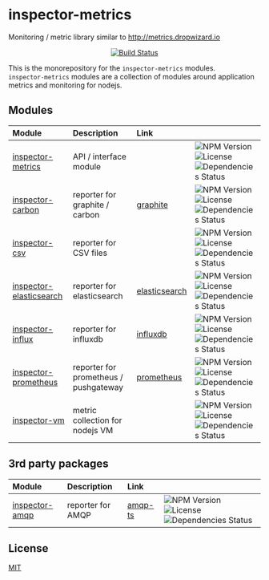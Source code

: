 # inspector-metrics

Monitoring / metric library similar to http://metrics.dropwizard.io

<p align="center">
    <a href="https://travis-ci.org/rstiller/inspector-metrics">
        <img src="http://img.shields.io/travis/rstiller/inspector-metrics/master.svg" alt="Build Status">
    </a>
</p>

This is the monorepository for the `inspector-metrics` modules.  
`inspector-metrics` modules are a collection of modules around application metrics and monitoring for nodejs.  

## Modules

| Module | Description | Link |  |
| :--- | :--- | :--- | :--- |
| [inspector-metrics](packages/inspector-metrics) | API / interface module |  | ![NPM Version](https://img.shields.io/npm/v/inspector-metrics.svg) ![License](https://img.shields.io/npm/l/inspector-metrics.svg) ![Dependencies Status](https://img.shields.io/david/rstiller/inspector-metrics.svg) |
| [inspector-carbon](packages/inspector-carbon) | reporter for graphite / carbon | [graphite](https://www.npmjs.com/package/graphite) | ![NPM Version](https://img.shields.io/npm/v/inspector-carbon.svg) ![License](https://img.shields.io/npm/l/inspector-carbon.svg) ![Dependencies Status](https://img.shields.io/david/rstiller/inspector-carbon.svg) |
| [inspector-csv](packages/inspector-csv) | reporter for CSV files |  | ![NPM Version](https://img.shields.io/npm/v/inspector-csv.svg) ![License](https://img.shields.io/npm/l/inspector-csv.svg) ![Dependencies Status](https://img.shields.io/david/rstiller/inspector-csv.svg) |
| [inspector-elasticsearch](packages/inspector-elasticsearch) | reporter for elasticsearch | [elasticsearch](https://github.com/elastic/elasticsearch-js) | ![NPM Version](https://img.shields.io/npm/v/inspector-elasticsearch.svg) ![License](https://img.shields.io/npm/l/inspector-elasticsearch.svg) ![Dependencies Status](https://img.shields.io/david/rstiller/inspector-elasticsearch.svg) |
| [inspector-influx](packages/inspector-influx) | reporter for influxdb | [influxdb](https://github.com/node-influx/node-influx) | ![NPM Version](https://img.shields.io/npm/v/inspector-influx.svg) ![License](https://img.shields.io/npm/l/inspector-influx.svg) ![Dependencies Status](https://img.shields.io/david/rstiller/inspector-influx.svg) |
| [inspector-prometheus](packages/inspector-prometheus) | reporter for prometheus / pushgateway | [prometheus](https://prometheus.io/docs/introduction/overview/) | ![NPM Version](https://img.shields.io/npm/v/inspector-prometheus.svg) ![License](https://img.shields.io/npm/l/inspector-prometheus.svg) ![Dependencies Status](https://img.shields.io/david/rstiller/inspector-prometheus.svg) |
| [inspector-vm](packages/inspector-vm) | metric collection for nodejs VM |  | ![NPM Version](https://img.shields.io/npm/v/inspector-vm.svg) ![License](https://img.shields.io/npm/l/inspector-vm.svg) ![Dependencies Status](https://img.shields.io/david/rstiller/inspector-vm.svg) |

## 3rd party packages

| Module | Description | Link |  |
| :--- | :--- | :--- | :--- |
| [inspector-amqp](https://github.com/ttous/inspector-amqp) | reporter for AMQP | [amqp-ts](https://github.com/abreits/amqp-ts) | ![NPM Version](https://img.shields.io/npm/v/inspector-amqp.svg) ![License](https://img.shields.io/npm/l/inspector-amqp.svg) ![Dependencies Status](https://img.shields.io/david/ttous/inspector-amqp.svg) |


## License

[MIT](https://www.opensource.org/licenses/mit-license.php)
